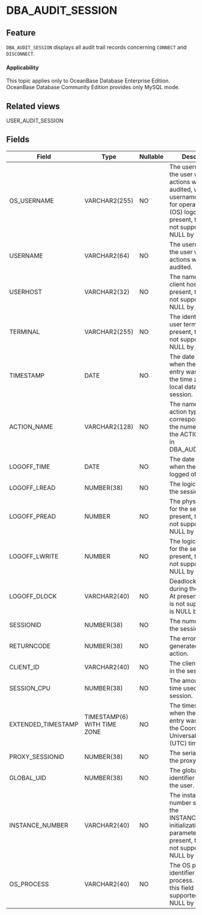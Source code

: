 DBA_AUDIT_SESSION
======================================

Feature
-----------

`DBA_AUDIT_SESSION` displays all audit trail records concerning `CONNECT` and `DISCONNECT`.

<main id="notice" >
    <h4>Applicability</h4>
    <p>This topic applies only to OceanBase Database Enterprise Edition. OceanBase Database Community Edition provides only MySQL mode. </p>
  </main>

Related views
-------------

USER_AUDIT_SESSION






Fields
-------------



| **Field**          | **Type**                    | **Nullable** | **Description**                                                                                                                                                                  |
|--------------------|-----------------------------|--------------|----------------------------------------------------------------------------------------------------------------------------------------------------------------------------------|
| OS_USERNAME        | VARCHAR2(255)               | NO           | The username of the user whose actions were audited, where the username is used for operating system (OS) logon. At present, this field is not supported and is NULL by default. |
| USERNAME           | VARCHAR2(64)                | NO           | The username of the user whose actions were audited.                                                                                                                             |
| USERHOST           | VARCHAR2(32)                | NO           | The name of the client host. At present, this field is not supported and is NULL by default.                                                                                     |
| TERMINAL           | VARCHAR2(255)               | NO           | The identifier of the user terminal. At present, this field is not supported and is NULL by default.                                                                             |
| TIMESTAMP          | DATE                        | NO           | The date and time when the audit trail entry was created in the time zone of the local database session.                                                                         |
| ACTION_NAME        | VARCHAR2(128)               | NO           | The name of the action type corresponding to the numeric code in the ACTION column in DBA_AUDIT_TRAIL.                                                                           |
| LOGOFF_TIME        | DATE                        | NO           | The date and time when the user was logged off.                                                                                                                                  |
| LOGOFF_LREAD       | NUMBER(38)                  | NO           | The logical reads for the session.                                                                                                                                               |
| LOGOFF_PREAD       | NUMBER                      | NO           | The physical reads for the session. At present, this field is not supported and is NULL by default.                                                                              |
| LOGOFF_LWRITE      | NUMBER                      | NO           | The logical writes for the session. At present, this field is not supported and is NULL by default.                                                                              |
| LOGOFF_DLOCK       | VARCHAR2(40)                | NO           | Deadlocks detected during the session. At present, this field is not supported and is NULL by default.                                                                           |
| SESSIONID          | NUMBER(38)                  | NO           | The numeric ID of the session.                                                                                                                                                   |
| RETURNCODE         | NUMBER(38)                  | NO           | The error code generated by the action.                                                                                                                                          |
| CLIENT_ID          | VARCHAR2(40)                | NO           | The client identifier in the session.                                                                                                                                            |
| SESSION_CPU        | NUMBER(38)                  | NO           | The amount of CPU time used by the session.                                                                                                                                      |
| EXTENDED_TIMESTAMP | TIMESTAMP(6) WITH TIME ZONE | NO           | The timestamp of when the audit trail entry was created in the Coordinated Universal Time (UTC) time zone.                                                                       |
| PROXY_SESSIONID    | NUMBER(38)                  | NO           | The serial number of the proxy session.                                                                                                                                          |
| GLOBAL_UID         | NUMBER(38)                  | NO           | The global user identifier (UID) of the user.                                                                                                                                    |
| INSTANCE_NUMBER    | VARCHAR2(40)                | NO           | The instance number specified by the INSTANCE_NUMBER initialization parameter. At present, this field is not supported and is NULL by default.                                   |
| OS_PROCESS         | VARCHAR2(40)                | NO           | The OS process identifier of the process. At present, this field is not supported and is NULL by default.                                                                        |



